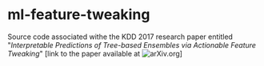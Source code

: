 # ml-feature-tweaking
Source code associated withe the KDD 2017 research paper entitled "_Interpretable Predictions of Tree-based Ensembles via Actionable Feature Tweaking_" \[link to the paper available at ![arXiv.org](https://arxiv.org/abs/1706.06691)\]
